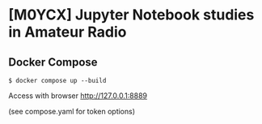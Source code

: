 # [M0YCX] Jupyter Notebook studies in Amateur Radio

## Docker Compose

```
$ docker compose up --build
```

Access with browser http://127.0.0.1:8889

(see compose.yaml for token options)